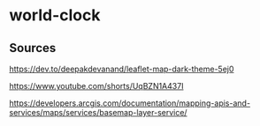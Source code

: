 # world-clock

## Sources
https://dev.to/deepakdevanand/leaflet-map-dark-theme-5ej0

https://www.youtube.com/shorts/UqBZN1A437I

https://developers.arcgis.com/documentation/mapping-apis-and-services/maps/services/basemap-layer-service/


